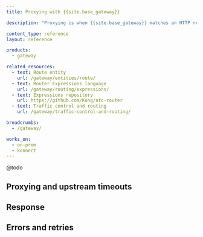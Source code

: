 ```yaml
---
title: Proxying with {{site.base_gateway}}

description: "Proxying is when {{site.base_gateway}} matches an HTTP request with a [registered route](/gateway/entities/route/) and forwards the request."

content_type: reference
layout: reference

products:
  - gateway

related_resources:
  - text: Route entity
    url: /gateway/entities/route/
  - text: Router Expressions language
    url: /gateway/routing/expressions/
  - text: Expressions repository
    url: https://github.com/Kong/atc-router
  - text: Traffic control and routing
    url: /gateway/traffic-control-and-routing/

breadcrumbs:
  - /gateway/

works_on:
  - on-prem
  - konnect
---
```


@todo

<!--content plans:
- See branch for draft: https://github.com/Kong/developer.konghq.com/compare/main...request-lifecycle (Note: I got feedback that the content I had here was more than just proxying, it was covering more request lifecycle, so the content will need to be pared down)
- priority order for proxying traffic
- listeners
- upstream timeouts
- Errors and retries during proxying
- Response streaming
-->

## Proxying and upstream timeouts

<!--I'm using this header for a link in the Traffic Control landing page (app/_landing_pages/gateway/traffic-control-and-routing.yaml), so just remember to fix those links if these headers change-->

## Response

<!--I'm using this header for a link in the Traffic Control landing page (app/_landing_pages/gateway/traffic-control-and-routing.yaml), so just remember to fix those links if these headers change-->

## Errors and retries

<!--I'm using this header for a link in the Traffic Control landing page (app/_landing_pages/gateway/traffic-control-and-routing.yaml), so just remember to fix those links if these headers change-->